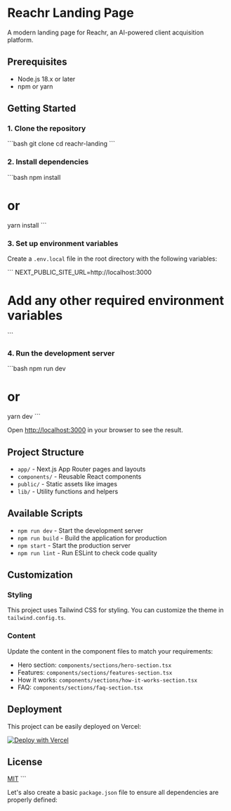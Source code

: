 # Reachr Landing Page

A modern landing page for Reachr, an AI-powered client acquisition platform.

## Prerequisites

- Node.js 18.x or later
- npm or yarn

## Getting Started

### 1. Clone the repository

\`\`\`bash
git clone <repository-url>
cd reachr-landing
\`\`\`

### 2. Install dependencies

\`\`\`bash
npm install
# or
yarn install
\`\`\`

### 3. Set up environment variables

Create a `.env.local` file in the root directory with the following variables:

\`\`\`
NEXT_PUBLIC_SITE_URL=http://localhost:3000
# Add any other required environment variables
\`\`\`

### 4. Run the development server

\`\`\`bash
npm run dev
# or
yarn dev
\`\`\`

Open [http://localhost:3000](http://localhost:3000) in your browser to see the result.

## Project Structure

- `app/` - Next.js App Router pages and layouts
- `components/` - Reusable React components
- `public/` - Static assets like images
- `lib/` - Utility functions and helpers

## Available Scripts

- `npm run dev` - Start the development server
- `npm run build` - Build the application for production
- `npm start` - Start the production server
- `npm run lint` - Run ESLint to check code quality

## Customization

### Styling

This project uses Tailwind CSS for styling. You can customize the theme in `tailwind.config.ts`.

### Content

Update the content in the component files to match your requirements:

- Hero section: `components/sections/hero-section.tsx`
- Features: `components/sections/features-section.tsx`
- How it works: `components/sections/how-it-works-section.tsx`
- FAQ: `components/sections/faq-section.tsx`

## Deployment

This project can be easily deployed on Vercel:

[![Deploy with Vercel](https://vercel.com/button)](https://vercel.com/new/clone?repository-url=https%3A%2F%2Fgithub.com%2Fyourusername%2Freachr-landing)

## License

[MIT](LICENSE)
\`\`\`

Let's also create a basic `package.json` file to ensure all dependencies are properly defined:
